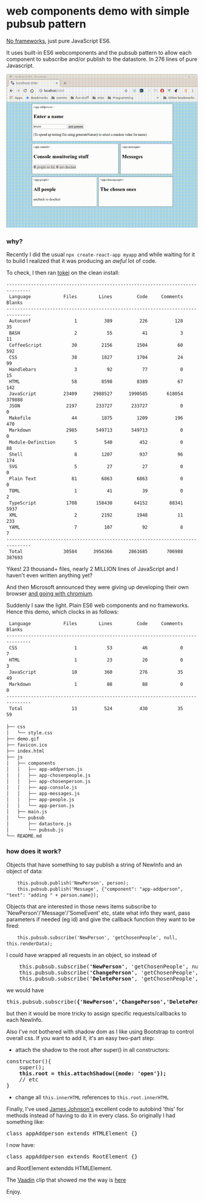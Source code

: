 # web components demo with simple pubsub pattern

[No frameworks](https://dev.to/gypsydave5/why-you-shouldnt-use-a-web-framework-3g24), just pure JavaScript ES6.

It uses built-in ES6 webcomponents and the pubsub pattern to allow each component to subscribe and/or publish to the datastore. In 276 lines of pure Javascript.

![](demo.gif)

### why?

Recently I did the usual `npx create-react-app myapp` and while waiting for it to build I realized that it was producing an *awful* lot of code.

To check, I then ran [tokei](https://github.com/XAMPPRocky/tokei) on the clean install:

```
-------------------------------------------------------------------------------
 Language            Files        Lines         Code     Comments       Blanks
-------------------------------------------------------------------------------
 Autoconf                1          389          226          128           35
 BASH                    2           55           41            3           11
 CoffeeScript           30         2156         1504           60          592
 CSS                    38         1827         1704           24           99
 Handlebars              3           92           77            0           15
 HTML                   58         8598         8389           67          142
 JavaScript          23409      2988527      1990585       618054       379888
 JSON                 2197       233727       233727            0            0
 Makefile               44         1875         1209          196          470
 Markdown             2985       549713       549713            0            0
 Module-Definition       5          540          452            0           88
 Shell                   8         1207          937           96          174
 SVG                     5           27           27            0            0
 Plain Text             81         6863         6863            0            0
 TOML                    1           41           39            0            2
 TypeScript           1708       158430        64152        88341         5937
 XML                     2         2192         1948           11          233
 YAML                    7          107           92            8            7
-------------------------------------------------------------------------------
 Total               30584      3956366      2861685       706988       387693
```
Yikes! 23 thousand+ files, nearly 2 MILLION lines of JavaScript and I haven't even written anything yet?

And then Microsoft announced they were giving up developing their own browser [and going with chromium](https://www.theverge.com/2019/4/8/18300077/microsoft-edge-chromium-canary-development-release-download).

Suddenly I saw the light. Plain ES6 web components and no frameworks. Hence this demo, which clocks in as follows:
```-------------------------------------------------------------------------------
 Language            Files        Lines         Code     Comments       Blanks
-------------------------------------------------------------------------------
 CSS                     1           53           46            0            7
 HTML                    1           23           20            0            3
 JavaScript             10          360          276           35           49
 Markdown                1           88           88            0            0
-------------------------------------------------------------------------------
 Total                  13          524          430           35           59

├── css
│   └── style.css
├── demo.gif
├── favicon.ico
├── index.html
├── js
│   ├── components
│   │   ├── app-addperson.js
│   │   ├── app-chosenpeople.js
│   │   ├── app-chosenperson.js
│   │   ├── app-console.js
│   │   ├── app-messages.js
│   │   ├── app-people.js
│   │   └── app-person.js
│   ├── main.js
│   └── pubsub
│       ├── datastore.js
│       └── pubsub.js
└── README.md
```
### how does it work?
Objects that have something to say publish a string of NewInfo and an object of data:
```
    this.pubsub.publish('NewPerson', person);
    this.pubsub.publish('Message', {"component": "app-addperson", "text": "adding " + person.name});
```
Objects that are interested in those news items subscribe to 'NewPerson'/'Message'/'SomeEvent' etc, state what info they want, pass parameters if needed (eg id) and give the callback function they want to be fired:
```
    this.pubsub.subscribe('NewPerson', 'getChosenPeople', null, this.renderData);
```
I could have wrapped all requests in an object, so instead of 
<pre>
    this.pubsub.subscribe(<b>'NewPerson'</b>, 'getChosenPeople', null, this.renderData);
    this.pubsub.subscribe(<b>'ChangePerson'</b>, 'getChosenPeople', null, this.renderData);
    this.pubsub.subscribe(<b>'DeletePerson'</b>, 'getChosenPeople', null, this.renderData);
</pre>
we would have
<pre>
this.pubsub.subscribe(<b>{'NewPerson','ChangePerson','DeletePerson'}</b>, 'getChosenPeople', null, this.renderData);
</pre>
but then it would be more tricky to assign specific requests/callbacks to each NewInfo.

Also I've not bothered with shadow dom as I like using Bootstrap to control overall css. If you want to add it, it's an easy two-part step:

* attach the shadow to the root after super() in all constructors:
<pre>
constructor(){
    super();
    <b>this.root = this.attachShadow({mode: 'open'});</b>
    // etc
}
</pre>
* change all `this.innerHTML` references to `this.root.innerHTML`

Finally, I've used [James Johnson's](http://jelly.codes/articles/javascript-es6-autobind-class/) excellent code to autobind 'this' for methods instead of having to do it in every class. So originally I had something like:
<pre>class appAddperson extends HTMLElement {}</pre>
I now have:
<pre>class appAddperson extends RootElement {}</pre>
and RootElement extendds HTMLElement.


The [Vaadin](https://www.youtube.com/channel/UCsGakFIbOsj-fgPFLf1QlQA) clip that showed me the way is [here](https://www.youtube.com/watch?v=mTNdTcwK3MM&t=213s)

Enjoy.